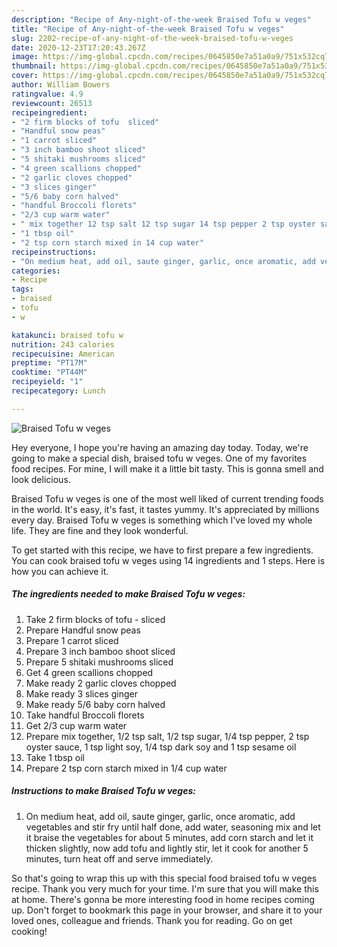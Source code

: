 ```yaml
---
description: "Recipe of Any-night-of-the-week Braised Tofu w veges"
title: "Recipe of Any-night-of-the-week Braised Tofu w veges"
slug: 2202-recipe-of-any-night-of-the-week-braised-tofu-w-veges
date: 2020-12-23T17:20:43.267Z
image: https://img-global.cpcdn.com/recipes/0645850e7a51a0a9/751x532cq70/braised-tofu-w-veges-recipe-main-photo.jpg
thumbnail: https://img-global.cpcdn.com/recipes/0645850e7a51a0a9/751x532cq70/braised-tofu-w-veges-recipe-main-photo.jpg
cover: https://img-global.cpcdn.com/recipes/0645850e7a51a0a9/751x532cq70/braised-tofu-w-veges-recipe-main-photo.jpg
author: William Bowers
ratingvalue: 4.9
reviewcount: 26513
recipeingredient:
- "2 firm blocks of tofu  sliced"
- "Handful snow peas"
- "1 carrot sliced"
- "3 inch bamboo shoot sliced"
- "5 shitaki mushrooms sliced"
- "4 green scallions chopped"
- "2 garlic cloves chopped"
- "3 slices ginger"
- "5/6 baby corn halved"
- "handful Broccoli florets"
- "2/3 cup warm water"
- " mix together 12 tsp salt 12 tsp sugar 14 tsp pepper 2 tsp oyster sauce 1 tsp light soy 14 tsp dark soy and 1 tsp sesame oil"
- "1 tbsp oil"
- "2 tsp corn starch mixed in 14 cup water"
recipeinstructions:
- "On medium heat, add oil, saute ginger, garlic, once aromatic, add vegetables and stir fry until half done, add water, seasoning mix and let it braise the vegetables for about 5 minutes, add corn starch and let it thicken slightly, now add tofu and lightly stir, let it cook for another 5 minutes, turn heat off and serve immediately."
categories:
- Recipe
tags:
- braised
- tofu
- w

katakunci: braised tofu w 
nutrition: 243 calories
recipecuisine: American
preptime: "PT17M"
cooktime: "PT44M"
recipeyield: "1"
recipecategory: Lunch

---
```



![Braised Tofu w veges](https://img-global.cpcdn.com/recipes/0645850e7a51a0a9/751x532cq70/braised-tofu-w-veges-recipe-main-photo.jpg)

Hey everyone, I hope you're having an amazing day today. Today, we're going to make a special dish, braised tofu w veges. One of my favorites food recipes. For mine, I will make it a little bit tasty. This is gonna smell and look delicious.

Braised Tofu w veges is one of the most well liked of current trending foods in the world. It's easy, it's fast, it tastes yummy. It's appreciated by millions every day. Braised Tofu w veges is something which I've loved my whole life. They are fine and they look wonderful.




To get started with this recipe, we have to first prepare a few ingredients. You can cook braised tofu w veges using 14 ingredients and 1 steps. Here is how you can achieve it.

<!--inarticleads1-->

##### The ingredients needed to make Braised Tofu w veges:

1. Take 2 firm blocks of tofu - sliced
1. Prepare Handful snow peas
1. Prepare 1 carrot sliced
1. Prepare 3 inch bamboo shoot sliced
1. Prepare 5 shitaki mushrooms sliced
1. Get 4 green scallions chopped
1. Make ready 2 garlic cloves chopped
1. Make ready 3 slices ginger
1. Make ready 5/6 baby corn halved
1. Take handful Broccoli florets
1. Get 2/3 cup warm water
1. Prepare  mix together, 1/2 tsp salt, 1/2 tsp sugar, 1/4 tsp pepper, 2 tsp oyster sauce, 1 tsp light soy, 1/4 tsp dark soy and 1 tsp sesame oil
1. Take 1 tbsp oil
1. Prepare 2 tsp corn starch mixed in 1/4 cup water




<!--inarticleads2-->

##### Instructions to make Braised Tofu w veges:

1. On medium heat, add oil, saute ginger, garlic, once aromatic, add vegetables and stir fry until half done, add water, seasoning mix and let it braise the vegetables for about 5 minutes, add corn starch and let it thicken slightly, now add tofu and lightly stir, let it cook for another 5 minutes, turn heat off and serve immediately.




So that's going to wrap this up with this special food braised tofu w veges recipe. Thank you very much for your time. I'm sure that you will make this at home. There's gonna be more interesting food in home recipes coming up. Don't forget to bookmark this page in your browser, and share it to your loved ones, colleague and friends. Thank you for reading. Go on get cooking!
